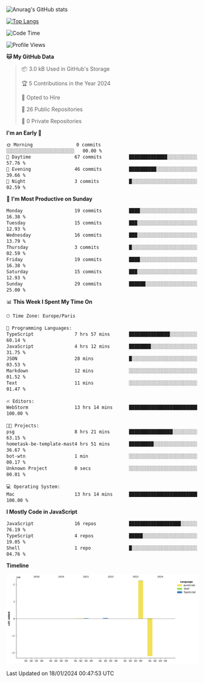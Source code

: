 ![Anurag's GitHub stats](https://github-readme-stats.vercel.app/api?username=sufiane&theme=dark&show_icons=true&count_private=true)


[![Top Langs](https://github-readme-stats.vercel.app/api/top-langs/?username=sufiane&layout=compact)](https://github.com/anuraghazra/github-readme-stats)

<!--START_SECTION:waka-->
![Code Time](http://img.shields.io/badge/Code%20Time-972%20hrs%2024%20mins-blue)

![Profile Views](http://img.shields.io/badge/Profile%20Views-0-blue)

**🐱 My GitHub Data** 

> 📦 3.0 kB Used in GitHub's Storage 
 > 
> 🏆 5 Contributions in the Year 2024
 > 
> 💼 Opted to Hire
 > 
> 📜 26 Public Repositories 
 > 
> 🔑 0 Private Repositories 
 > 
**I'm an Early 🐤** 

```text
🌞 Morning                0 commits           ░░░░░░░░░░░░░░░░░░░░░░░░░   00.00 % 
🌆 Daytime                67 commits          ██████████████░░░░░░░░░░░   57.76 % 
🌃 Evening                46 commits          ██████████░░░░░░░░░░░░░░░   39.66 % 
🌙 Night                  3 commits           █░░░░░░░░░░░░░░░░░░░░░░░░   02.59 % 
```
📅 **I'm Most Productive on Sunday** 

```text
Monday                   19 commits          ████░░░░░░░░░░░░░░░░░░░░░   16.38 % 
Tuesday                  15 commits          ███░░░░░░░░░░░░░░░░░░░░░░   12.93 % 
Wednesday                16 commits          ███░░░░░░░░░░░░░░░░░░░░░░   13.79 % 
Thursday                 3 commits           █░░░░░░░░░░░░░░░░░░░░░░░░   02.59 % 
Friday                   19 commits          ████░░░░░░░░░░░░░░░░░░░░░   16.38 % 
Saturday                 15 commits          ███░░░░░░░░░░░░░░░░░░░░░░   12.93 % 
Sunday                   29 commits          ██████░░░░░░░░░░░░░░░░░░░   25.00 % 
```


📊 **This Week I Spent My Time On** 

```text
🕑︎ Time Zone: Europe/Paris

💬 Programming Languages: 
TypeScript               7 hrs 57 mins       ███████████████░░░░░░░░░░   60.14 % 
JavaScript               4 hrs 12 mins       ████████░░░░░░░░░░░░░░░░░   31.75 % 
JSON                     28 mins             █░░░░░░░░░░░░░░░░░░░░░░░░   03.53 % 
Markdown                 12 mins             ░░░░░░░░░░░░░░░░░░░░░░░░░   01.52 % 
Text                     11 mins             ░░░░░░░░░░░░░░░░░░░░░░░░░   01.47 % 

🔥 Editors: 
WebStorm                 13 hrs 14 mins      █████████████████████████   100.00 % 

🐱‍💻 Projects: 
psg                      8 hrs 21 mins       ████████████████░░░░░░░░░   63.15 % 
hometask-be-template-mast4 hrs 51 mins       █████████░░░░░░░░░░░░░░░░   36.67 % 
bot-wtn                  1 min               ░░░░░░░░░░░░░░░░░░░░░░░░░   00.17 % 
Unknown Project          0 secs              ░░░░░░░░░░░░░░░░░░░░░░░░░   00.01 % 

💻 Operating System: 
Mac                      13 hrs 14 mins      █████████████████████████   100.00 % 
```

**I Mostly Code in JavaScript** 

```text
JavaScript               16 repos            ███████████████████░░░░░░   76.19 % 
TypeScript               4 repos             █████░░░░░░░░░░░░░░░░░░░░   19.05 % 
Shell                    1 repo              █░░░░░░░░░░░░░░░░░░░░░░░░   04.76 % 
```



**Timeline**

![Lines of Code chart](https://raw.githubusercontent.com/Sufiane/Sufiane/main/assets/bar_graph.png)


 Last Updated on 18/01/2024 00:47:53 UTC
<!--END_SECTION:waka-->


<!--
**Sufiane/sufiane** is a ✨ _special_ ✨ repository because its `README.md` (this file) appears on your GitHub profile.

Here are some ideas to get you started:

- 🔭 I’m currently working on ...
- 🌱 I’m currently learning ...
- 👯 I’m looking to collaborate on ...
- 🤔 I’m looking for help with ...
- 💬 Ask me about ...
- 📫 How to reach me: ...
- 😄 Pronouns: ...
- ⚡ Fun fact: ...
-->
